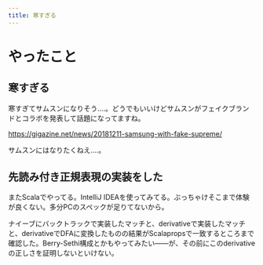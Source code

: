 ```yaml
---
title: 寒すぎる
---
```


# やったこと

## 寒すぎる

寒すぎてサムスンになりそう‥‥。どうでもいいけどサムスンがフェイクブランドとコラボを発表して話題になってますね。

https://gigazine.net/news/20181211-samsung-with-fake-supreme/

サムスンにはなりたくねえ‥‥。

## 先読み付き正規表現の実装をした

またScalaでやってる。IntelliJ IDEAを使ってみてる。ぶっちゃけそこまで体験が良くない。多分PCのスペックが足りてないから。

ナイーブにバックトラックで実装したマッチと、derivativeで実装したマッチと、derivativeでDFAに変換したものの結果がScalapropsで一致するところまで確認した。Berry-Sethi構成とかもやってみたい——が、その前にこのderivativeの正しさを証明しないといけない。
